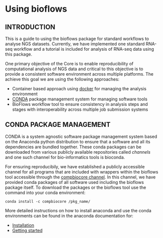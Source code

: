 # Using bioflows

## INTRODUCTION

This is a guide to using the bioflows package for standard
workflows to analyse NGS datasets. Currently, we have implemented one
standard RNA-seq workflow and a tutorial is included for analysis of
RNA-seq data using this package.

One primary objective of the Core is to enable reproducibility of 
computational analysis of NGS data and critical to this objective is to
provide a consistent software environment across multiple platforms. The
achieve this goal we are using the following approaches:

-   Container based approach using [docker](https://www.docker.com) for managing the analysis environment
-   [CONDA](https://conda.io/docs/) package management system for managing software tools
-   BioFlows workflow tool to ensure consistency in analysis steps and
    stages with interoperability across multiple job submission systems



## CONDA PACKAGE MANAGEMENT

CONDA is a system agnostic software package management system based on
the Anaconda python distribution to ensure that a software and all its
dependencies are bundled together. These conda packages can be
downloaded from various publicly available repositories called
*channels* and one such channel for bio-informatics tools is bioconda.

For ensuring reproducibily, we have established a publicly accessible
channel for all programs that are included with wrappers within the
bioflows tool accessible through the [compbiocore channel](https://anaconda.org/compbiocore/). In this channel, we have provided conda packages of all software used including
the bioflows package itself. To download the packages or the bioflows tool use the command into your conda environment:

    conda install -c compbiocore /pkg_name/

More detailed instructions on how to install anaconda and use the conda
environments can be found in the anaconda documentation for:

-   [Installation](https://docs.anaconda.com/anaconda/install.html)
-   [Getting started](https://docs.anaconda.com/anaconda/user-guide/getting-started.html)


